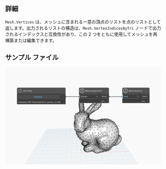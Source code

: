 ## 詳細
`Mesh.Vertices` は、メッシュに含まれる一意の頂点のリストを点のリストとして返します。出力されるリストの構造は、`Mesh.VertexIndicesByTri` ノードで出力されるインデックスと互換性があり、この 2 つをともに使用してメッシュを再構築または編集できます。

## サンプル ファイル

![Example](./Autodesk.DesignScript.Geometry.Mesh.Vertices_img.jpg)
